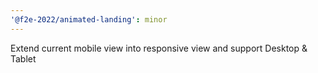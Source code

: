 ```yaml
---
'@f2e-2022/animated-landing': minor
---
```


Extend current mobile view into responsive view and support Desktop & Tablet
